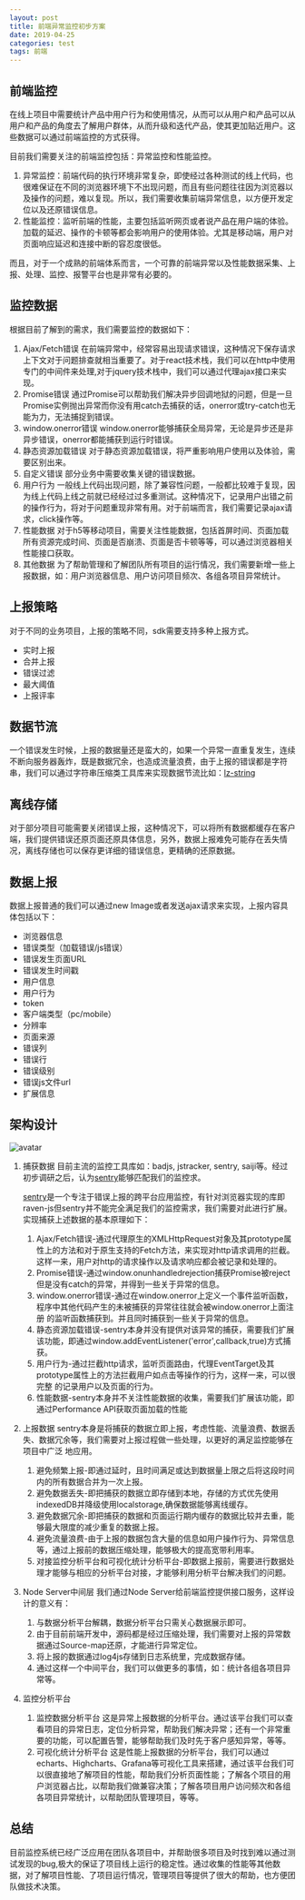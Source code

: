 ```yaml
---
layout: post
title: 前端异常监控初步方案
date: 2019-04-25
categories: test
tags: 前端
---
```


## 前端监控
在线上项目中需要统计产品中用户行为和使用情况，从而可以从用户和产品可以从用户和产品的角度去了解用户群体，从而升级和迭代产品，使其更加贴近用户。这些数据可以通过前端监控的方式获得。

目前我们需要关注的前端监控包括：异常监控和性能监控。

1. 异常监控：前端代码的执行环境非常复杂，即使经过各种测试的线上代码，也很难保证在不同的浏览器环境下不出现问题，而且有些问题往往因为浏览器以及操作的问题，难以复现。所以，我们需要收集前端异常信息，以方便开发定位以及还原错误信息。
2. 性能监控：监听前端的性能，主要包括监听网页或者说产品在用户端的体验。加载的延迟、操作的卡顿等都会影响用户的使用体验。尤其是移动端，用户对页面响应延迟和连接中断的容忍度很低。

而且，对于一个成熟的前端体系而言，一个可靠的前端异常以及性能数据采集、上报、处理、监控、报警平台也是非常有必要的。

## 监控数据
根据目前了解到的需求，我们需要监控的数据如下：
1. Ajax/Fetch错误
     在前端异常中，经常容易出现请求错误，这种情况下保存请求上下文对于问题排查就相当重要了。对于react技术栈，我们可以在http中使用专门的中间件来处理,对于jquery技术栈中，我们可以通过代理ajax接口来实现。
2. Promise错误
     通过Promise可以帮助我们解决异步回调地狱的问题，但是一旦Promise实例抛出异常而你没有用catch去捕获的话，onerror或try-catch也无能为力，无法捕捉到错误。
3. window.onerror错误
    window.onerror能够捕获全局异常，无论是异步还是非异步错误，onerror都能捕获到运行时错误。
4. 静态资源加载错误
    对于静态资源加载错误，将严重影响用户使用以及体验，需要区别出来。
5. 自定义错误
     部分业务中需要收集关键的错误数据。
6. 用户行为
    一般线上代码出现问题，除了兼容性问题，一般都比较难于复现，因为线上代码上线之前就已经经过过多重测试。这种情况下，记录用户出错之前的操作行为，将对于问题重现非常有用。对于前端而言，我们需要记录ajax请求，click操作等。
7. 性能数据
    对于h5等移动项目，需要关注性能数据，包括首屏时间、页面加载所有资源完成时间、页面是否崩溃、页面是否卡顿等等，可以通过浏览器相关性能接口获取。
8. 其他数据
    为了帮助管理和了解团队所有项目的运行情况，我们需要新增一些上报数据，如：用户浏览器信息、用户访问项目频次、各组各项目异常统计。

## 上报策略
对于不同的业务项目，上报的策略不同，sdk需要支持多种上报方式。
* 实时上报
* 合并上报
* 错误过滤
* 最大阈值
* 上报评率

## 数据节流
一个错误发生时候，上报的数据量还是蛮大的，如果一个异常一直重复发生，连续不断向服务器轰炸，既是数据冗余，也造成流量浪费，由于上报的错误都是字符串，我们可以通过字符串压缩类工具库来实现数据节流比如：[lz-string](https://github.com/pieroxy/lz-string)

## 离线存储
对于部分项目可能需要关闭错误上报，这种情况下，可以将所有数据都缓存在客户端，我们提供错误还原页面还原具体信息，另外，数据上报难免可能存在丢失情况，离线存储也可以保存更详细的错误信息，更精确的还原数据。

## 数据上报
数据上报普通的我们可以通过new Image或者发送ajax请求来实现，上报内容具体包括以下：
* 浏览器信息
* 错误类型（加载错误/js错误）
* 错误发生页面URL
* 错误发生时间戳
* 用户信息
* 用户行为
* token
* 客户端类型（pc/mobile）
* 分辨率
* 页面来源
* 错误列
* 错误行
* 错误级别
* 错误js文件url
* 扩展信息

## 架构设计
![avatar](/assets/img/exception.png)

1. 捕获数据
     目前主流的监控工具库如：badjs, jstracker, sentry, saiji等。经过初步调研之后，认为[sentry](https://sentry.io/welcome/)能够匹配我们的监控求。

    [sentry](https://sentry.io/welcome/)是一个专注于错误上报的跨平台应用监控，有针对浏览器实现的库即raven-js但sentry并不能完全满足我们的监控需求，我们需要对此进行扩展。
    实现捕获上述数据的基本原理如下：
   1. Ajax/Fetch错误-通过代理原生的XMLHttpRequest对象及其prototype属性上的方法和对于原生支持的Fetch方法，来实现对http请求调用的拦截。
       这样一来，用户对http的请求操作以及请求响应都会被记录和处理的。
   2. Promise错误-通过window.onunhandledrejection捕获Promise被reject但是没有catch的异常，并得到一些关于异常的信息。
   3. window.onerror错误-通过在window.onerror上定义一个事件监听函数，程序中其他代码产生的未被捕获的异常往往就会被window.onerror上面注册
       的监听函数捕获到。并且同时捕获到一些关于异常的信息。
   4. 静态资源加载错误-sentry本身并没有提供对该异常的捕获，需要我们扩展该功能，即通过window.addEventListener('error',callback,true)方式捕获。
   5. 用户行为-通过拦截http请求，监听页面路由，代理EventTarget及其prototype属性上的方法拦截用户如点击等操作的行为，这样一来，可以很完整
       的记录用户以及页面的行为。
   6. 性能数据-sentry本身并不关注性能数据的收集，需要我们扩展该功能，即通过Performance API获取页面加载的性能
2. 上报数据
    sentry本身是将捕获的数据立即上报，考虑性能、流量浪费、数据丢失、数据冗余等，我们需要对上报过程做一些处理，以更好的满足监控能够在项目中广泛
     地应用。
   1. 避免频繁上报-即通过延时，且时间满足或达到数据量上限之后将这段时间内的所有数据合并为一次上报。
   2. 避免数据丢失-即把捕获的数据立即存储到本地，存储的方式优先使用indexedDB并降级使用localstorage,确保数据能够离线缓存。
   3. 避免数据冗余-即把捕获的数据和页面运行期内缓存的数据比较并去重，能够最大限度的减少重复的数据上报。
   4. 避免流量浪费-由于上报的数据包含大量的信息如用户操作行为、异常信息等，通过上报前的数据压缩处理，能够极大的提高宽带利用率。
   5. 对接监控分析平台和可视化统计分析平台-即数据上报前，需要进行数据处理才能够与相应的分析平台对接，才能够利用分析平台解决我们的问题。
3. Node Server中间层
    我们通过Node Server给前端监控提供接口服务，这样设计的意义有：
   1. 与数据分析平台解耦，数据分析平台只需关心数据展示即可。
   2. 由于目前前端开发中，源码都是经过压缩处理，我们需要对上报的异常数据通过Source-map还原，才能进行异常定位。
   3. 将上报的数据通过log4js存储到日志系统里，完成数据存储。
   4. 通过这样一个中间平台，我们可以做更多的事情，如：统计各组各项目异常等。
4. 监控分析平台
   1. 监控数据分析平台
       这是异常上报数据的分析平台。通过该平台我们可以查看项目的异常日志，定位分析异常，帮助我们解决异常；还有一个非常重要的功能，可以配置告警，能够帮助我们及时先于客户感知异常，等等。
   2. 可视化统计分析平台
       这是性能上报数据的分析平台，我们可以通过echarts、Highcharts、Grafana等可视化工具来搭建，通过该平台我们可以很直接地了解项目的性能，帮助我们分析页面性能；了解各个项目的用户浏览器占比，以帮助我们做兼容决策；了解各项目用户访问频次和各组各项目异常统计，以帮助团队管理项目，等等。

## 总结
目前监控系统已经广泛应用在团队各项目中，并帮助很多项目及时找到难以通过测试发现的bug,极大的保证了项目线上运行的稳定性。通过收集的性能等其他数据，对了解项目性能、了项目运行情况，管理项目等提供了很大的帮助，也方便团队做技术决策。




